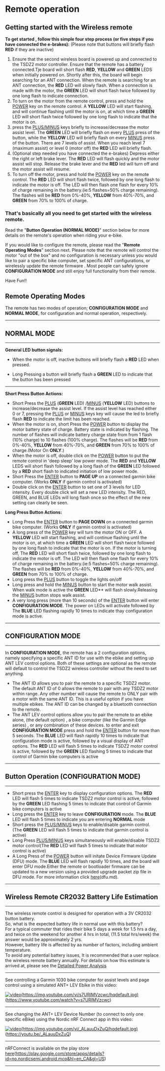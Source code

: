 # **Remote operation**

## Getting started with the Wireless remote 

**To get started , follow this simple four step process (or five steps if you have connected the e-brakes):**
(Please note that buttons will briefly flash **RED** if they are inactive)

1. Ensure that the second wireless board is powered up and connected to the TSDZ2 motor controller. Ensure that the remote has a battery connected.Tje board will short flash **RED**, **YELLOW** and **GREEN** LEDS when initially powered on. Shortly after this, the board will begin searching for an ANT connection. When the remote is searching for an ANT connection, the **RED** LED will slowly flash. When a connection is made with the motor, the **GREEN** LED will short flash twice followed by one long flash to indicate connection.
2. To turn on the motor from the remote control, press and hold the [POWER]() key on the remote control. A  **YELLOW** LED will start flashing, and will continue flashing until the motor is on, at which time a **GREEN** LED will short flash twice followed by one long flash to indicate that the motor is on.
3. press the [PLUS/MINUS]() keys briefly to increase/decrease the motor assist level. The **GREEN** LED will briefly flash on every [PLUS]() press of the button, while the **YELLOW** LED will briefly flash on every [MINUS]() press of the button. There are 7 levels of assist. When you reach level 7 (maximum assist) or level 0 (motor off) the **RED** LED will briefly flash.
4. (Optional step needed you have connected the e-brakes) Depress either the right or left brake lever. The **RED** LED will flash quickly and the motor assist will stop. Release the brake lever and the **RED** led will turn off and the motor assist will resume.
5. To turn off the motor, press and hold the [POWER]() key on the remote control. The **RED** LED will short flash twice, followed by one long flash to indicate the motor is off. The LED will then flash one flash for every 10% of charge remaining in the battery.(ie:5 flashes=50% charge remaining). The flashes will be **RED** from 0%-40%, **YELLOW** from 40%-70%, and **GREEN** from 70% to 100% of charge.

### **That's basically all you need to get started with the wireless remote.**

Read the "**Button Operation (NORMAL MODE)**" section below for more details on the remote's operation when riding your e-bike.

If you would like to configure the remote, please read the "**Remote Operating Modes**" section next. Please note that the remote will control the motor "out of the box" and no configuration is necessary unless you would like to pair a specific bike computer, set specific ANT configurations, or wirelessly update the remote firmware . Most people can safely ignore **CONFIGURATION MODE** and still enjoy full functionality from their remote.

Have Fun!!

## Remote Operating Modes
The remote has two modes of operation; **CONFIGURATION MODE** and **NORMAL MODE**, for configuration and normal operation, respectively.

----

## NORMAL MODE

----

**General LED button signals:**

* When the motor is off, inactive buttons will briefly flash a **RED** LED when pressed.

* Long Pressing a button will briefly flash a **GREEN** LED to indicate that the button has been pressed
  
----
**Short Press Button Actions:**

* Short Press the [PLUS]() (**GREEN** LED) /[MINUS]() (**YELLOW** LED) buttons to increase/decrease the assist level. If the assist level has reached either 0 or 7, pressing the [PLUS]() or [MINUS]() keys key will cause the led to briefly flash **RED** to indicate the limit has been reached. 
* When the motor is on, short Press the [POWER]() button to display the motor battery state of charge. Battery state is indicated by flashing. The number of flashes will indicate battery charge state from from 1 flash (10% charge) to 10 flashes (100% charge). The flashes will be **RED** from 0%-40%, **YELLOW** from 40%-70%, and **GREEN** from 70% to 100% of charge.(Motor On **ONLY**.)  
* When the motor is off, double click on the [POWER]() button to put the remote control in 'deep sleep' low power mode. The **RED** and **YELLOW** LEDS will short flash followed by a long flash of the **GREEN** LED followed by a **RED** short flash to indicated initiation of low power mode.
 * Short Press the [ENTER]() button to **PAGE UP** on a connected garmin bike computer. (Works **ONLY** if garmin control is activated)
 * Double click on the [ENTER]() button to set one of 3 levels for LED intensity. Every  double click will set a new LED intensity. The RED, GREEN, and BLUE LEDs will long flash once so the effect of the new setting can clearly be seen.

  
**Long Press Button Actions:**

* Long Press the [ENTER]() button to **PAGE DOWN** on a connected garmin bike computer. (Works **ONLY** if garmin control is activated)
* A long press of the [POWER]() key will turn the motor ON or OFF. A  **YELLOW** LED will start flashing, and will continue flashing until the motor is on, at which time a **GREEN** LED will short flash twice followed by one long flash to indicate that the motor is on. If the motor is turning off, The **RED** LED will short flash twice, followed by one long flash to indicate the motor is off. The LED will then flash one flash for every 10% of charge remaining in the battery.(ie:5 flashes=50% charge remaining). The flashes will be **RED** from 0%-40%, **YELLOW** from 40%-70%, and **GREEN** from 70% to 100% of charge.
* Long press the [PLUS]() button to toggle the lights on/off 
* Long press and hold the [MINUS]() button to start the motor walk assist. When walk mode is active the **GREEN**  LED** will flash slowly.Releasing the [MINUS]() button stops walk assist.
* A very long press (more than 10 seconds) of the [ENTER]() button will enter **CONFIGURATION MODE**. The power on LEDs will activate followed by The **BLUE** LED flashing rapidly 10 times to indicate thay configuration mode is active.
  
----

## CONFIGURATION MODE

----
In **CONFIGURATION MODE**, the remote has a 2 configuration options, namely specifying a specific ANT ID for use with the ebike and setting up ANT LEV control options. Both of these settings are optional as the remote will default to control the TSDZ2 wireless controller without the need to set anything.

* The ANT ID allows you to pair the remote to a specific TSDZ2 motor. The default ANT ID of 0 allows the remote to pair with any TSDZ2 motor within range. Any other number will cause the remote to ONLY pair with a motor with the same ANT ID. This is a useful option if you have multiple ebikes. The ANT ID can be changed by a bluetooth connection to the remote.
* The ANT LEV control options allow you to pair the remote to an ebike alone, (the default option) , a bike computer (like the Garmin Edge series) , or any combination of these devices.
to enter and exit **CONFIGURATION MODE** press and hold the [ENTER]() button for more than 5 seconds. The **BLUE** LED will flash rapidly 10 times to indicate that configuration mode is active, followed by a visual display of ANT  options. The **RED** LED will flash 5 times to indicate TSDZ2 motor control is active, followed by the **GREEN** LED flashing 5 times to indicate that control of Garmin bike computers is active <br>

----

## Button Operation (CONFIGURATION MODE)

----

* Short press the [ENTER]() key to display configuration options. The **RED** LED will flash 5 times to indicate TSDZ2 motor control is active, followed by the **GREEN** LED flashing 5 times to indicate that control of Garmin bike computers is active
* Long press the [ENTER]() key to leave **CONFIGURATION**  mode. The **BLUE** LED will flash 5 times to indicate you are entering **NORMAL** mode
* Short press the [PLUS/MINUS]() keys to enable/disable garmin control. (The **GREEN** LED will flash 5 times to indicate that garmin control is active)
* Long Press [PLUS/MINUS]() keys simultaneously will enable/disable TSDZ2 motor control(The **RED** LED will flash 5 times to indicate that motor control is active)
* A Long Press of the [POWER]() button will initate Device Firmware Update (DFU) mode.  The **BLUE** LED will flash rapidly 10 times, and the board will enter DFU mode.Either the remote or bootloader firmware can be updated to a new version using a provided upgrade packet zip file in DFU mode. For more information click [here]()(dfu.md).



----

## Wireless Remote CR2032 Battery Life Estimation

----

The wireless remote control is designed for operation with a 3V CR2032 button battery.<br>
So, what is the expected battery life in normal use with this battery?<br>
For a typical commuter  that rides their bike 5 days a week for 1.5 hrs a day, and twice on the  weekend for another 4 hrs in total, (11.5 total hrs/week) the answer would be approximately 2 yrs.<br>
However, battery life is affected by aa number of factors, including ambient temperature.<br>To avoid any potential battery issues, It is recommended that a user replace the wireless remote battery annually.
For details on how this estimate is arrived at, please see the [Detailed Power Analysis](Power_Analysis.md)

----
See controlling a Garmin 1030 bike computer for assist levels and page control using a simulated ANT+ LEV Ebike in this video:

[![video]()(https://img.youtube.com/vi/s7URIMVzcwc/hqdefault.jpg)]()(https://www.youtube.com/watch?v=s7URIMVzcwc)

----

See changing the ANT+ LEV Device Number (to connect to only one specific eBike) using the Nordic nRF Connect app in this video:

[![video]()(https://img.youtube.com/vi/_ALauuDxZuQ/hqdefault.jpg)]()(https://youtu.be/_ALauuDxZuQ) 

----

nRFConnect is available on the play store [here]()(https://play.google.com/store/apps/details?id=no.nordicsemi.android.mcp&hl=en_CA&gl=US)

----
